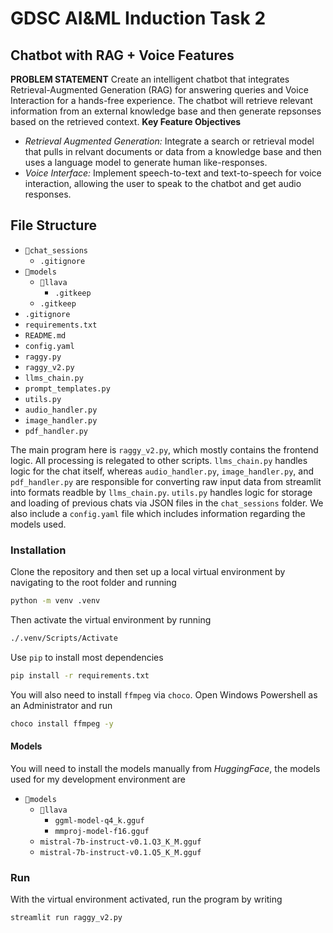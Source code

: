 # GDSC AI&ML Induction Task 2
## Chatbot with RAG + Voice Features
**PROBLEM STATEMENT**
Create an intelligent chatbot that integrates Retrieval-Augmented Generation (RAG) for answering queries and Voice Interaction for a hands-free experience. The chatbot will retrieve relevant information from an external knowledge base and then generate repsonses based on the retrieved context.
**Key Feature Objectives**
- *Retrieval Augmented Generation:* Integrate a search or retrieval model that pulls in relvant documents or data from a knowledge base and then uses a language model to generate human like-responses.
- *Voice Interface:* Implement speech-to-text and text-to-speech for voice interaction, allowing the user to speak to the chatbot and get audio responses.

## File Structure
- `📂chat_sessions`
    - `.gitignore`
- `📂models`
    - `📂llava`
        - `.gitkeep`
    - `.gitkeep`
- `.gitignore`
- `requirements.txt`
- `README.md`
- `config.yaml`
- `raggy.py`
- `raggy_v2.py`
- `llms_chain.py`
- `prompt_templates.py`
- `utils.py`
- `audio_handler.py`
- `image_handler.py`
- `pdf_handler.py`

The main program here is `raggy_v2.py`, which mostly contains the frontend logic. All processing is relegated to other scripts. `llms_chain.py` handles logic for the chat itself, whereas `audio_handler.py`, `image_handler.py`, and `pdf_handler.py` are responsible for converting raw input data from streamlit into formats readble by `llms_chain.py`. `utils.py` handles logic for storage and loading of previous chats via JSON files in the `chat_sessions` folder. We also include a `config.yaml` file which includes information regarding the models used.

### Installation
Clone the repository and then set up a local virtual environment by navigating to the root folder and running
```bash
python -m venv .venv
```
Then activate the virtual environment by running
```bash
./.venv/Scripts/Activate
```
Use `pip` to install most dependencies
```bash
pip install -r requirements.txt
```
You will also need to install `ffmpeg` via `choco`. Open Windows Powershell as an Administrator and run
```bash
choco install ffmpeg -y
```
#### Models
You will need to install the models manually from *HuggingFace*, the models used for my development environment are
- `📂models`
    - `📂llava`
        - `ggml-model-q4_k.gguf`
        - `mmproj-model-f16.gguf`
    - `mistral-7b-instruct-v0.1.Q3_K_M.gguf`
    - `mistral-7b-instruct-v0.1.Q5_K_M.gguf`
### Run
With the virtual environment activated, run the program by writing
```bash
streamlit run raggy_v2.py
```